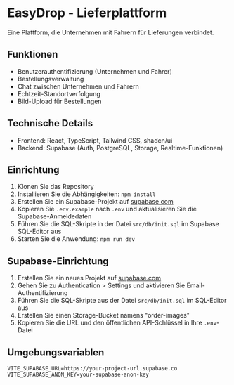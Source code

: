 
# EasyDrop - Lieferplattform

Eine Plattform, die Unternehmen mit Fahrern für Lieferungen verbindet.

## Funktionen

- Benutzerauthentifizierung (Unternehmen und Fahrer)
- Bestellungsverwaltung
- Chat zwischen Unternehmen und Fahrern
- Echtzeit-Standortverfolgung
- Bild-Upload für Bestellungen

## Technische Details

- Frontend: React, TypeScript, Tailwind CSS, shadcn/ui
- Backend: Supabase (Auth, PostgreSQL, Storage, Realtime-Funktionen)

## Einrichtung

1. Klonen Sie das Repository
2. Installieren Sie die Abhängigkeiten: `npm install`
3. Erstellen Sie ein Supabase-Projekt auf [supabase.com](https://supabase.com)
4. Kopieren Sie `.env.example` nach `.env` und aktualisieren Sie die Supabase-Anmeldedaten
5. Führen Sie die SQL-Skripte in der Datei `src/db/init.sql` im Supabase SQL-Editor aus
6. Starten Sie die Anwendung: `npm run dev`

## Supabase-Einrichtung

1. Erstellen Sie ein neues Projekt auf [supabase.com](https://supabase.com)
2. Gehen Sie zu Authentication > Settings und aktivieren Sie Email-Authentifizierung
3. Führen Sie die SQL-Skripte aus der Datei `src/db/init.sql` im SQL-Editor aus
4. Erstellen Sie einen Storage-Bucket namens "order-images"
5. Kopieren Sie die URL und den öffentlichen API-Schlüssel in Ihre `.env`-Datei

## Umgebungsvariablen

```
VITE_SUPABASE_URL=https://your-project-url.supabase.co
VITE_SUPABASE_ANON_KEY=your-supabase-anon-key
```
